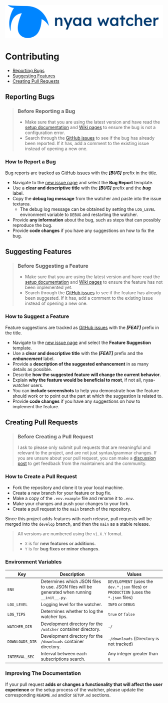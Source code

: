 [![Nyaa Watcher Banner](https://raw.githubusercontent.com/resort-io/assets/main/nyaa-watcher/img/banner.png)](https://github.com/resort-io/nyaa-watcher)

# Contributing

* [Reporting Bugs](#reporting-bugs)
* [Suggesting Features](#suggesting-features)
* [Creating Pull Requests](#creating-pull-requests)

## Reporting Bugs

> ### Before Reporting a Bug
> 
> * Make sure that you are using the latest version and have read the [setup documentation](https://github.com/resort-io/nyaa-watcher/blob/main/SETUP.md) and [Wiki pages](https://github.com/resort-io/nyaa-watcher/wiki) to ensure the bug is not a configuration error.
> * Search through the [GitHub issues](https://github.com/resort-io/nyaa-watcher/issues) to see if the bug has already been reported. If it has, add a comment to the existing issue instead of opening a new one.

### How to Report a Bug

Bug reports are tracked as [GitHub issues](https://github.com/resort-io/nyaa-watcher/issues) with the ***[BUG]*** prefix in the title.

* Navigate to the [new issue page](https://github.com/resort-io/nyaa-watcher/issues/new/choose) and select the **Bug Report** template.
* Use a **clear and descriptive title** with the ***[BUG]*** prefix and the ***bug*** label.
* Copy the **debug log message** from the watcher and paste into the issue textarea.
  * The debug log message can be obtained by setting the `LOG_LEVEL` environment variable to `DEBUG` and restarting the watcher.
* Provide **any information** about the bug, such as steps that can possibly reproduce the bug.
* Provide **code changes** if you have any suggestions on how to fix the bug.

## Suggesting Features

> ### Before Suggesting a Feature
> 
> * Make sure that you are using the latest version and have read the [setup documentation](https://github.com/resort-io/nyaa-watcher/blob/main/SETUP.md) and [Wiki pages](https://github.com/resort-io/nyaa-watcher/wiki) to ensure the feature has not been implemented yet.
> * Search through the [GitHub issues](https://github.com/resort-io/nyaa-watcher/issues) to see if the feature has already been suggested. If it has, add a comment to the existing issue instead of opening a new one.

### How to Suggest a Feature

Feature suggestions are tracked as [GitHub issues](https://github.com/resort-io/nyaa-watcher/issues) with the ***[FEAT]*** prefix in the title.

* Navigate to the [new issue page](https://github.com/resort-io/nyaa-watcher/issues/new/choose) and select the **Feature Suggestion** template.
* Use a **clear and descriptive title** with the ***[FEAT]*** prefix and the ***enhancement*** label.
* Provide a **description of the suggested enhancement** in as many details as possible.
* Describe **how the suggested feature will change the current behavior**.
* Explain **why the feature would be beneficial to most**, if not all, nyaa-watcher users.
* You can **include screenshots** to help you demonstrate how the feature should work or to point out the part at which the suggestion is related to.
* Provide **code changes** if you have any suggestions on how to implement the feature.

## Creating Pull Requests

> ### Before Creating a Pull Request
> 
> I ask to please only submit pull requests that are meaningful and relevant to the project, and are not just syntax/grammar changes.
> If you are unsure about your pull request, you can make a [discussion post](https://github.com/resort-io/nyaa-watcher/discussions) to get feedback from the maintainers and the community.

### How to Create a Pull Request

* Fork the repository and clone it to your local machine.
* Create a new branch for your feature or bug fix.
* Make a copy of the `.env.example` file and rename it to `.env`.
* Make your changes and push your changes to your fork.
* Create a pull request to the `main` branch of the repository.

Since this project adds features with each release, pull requests will be merged into the `develop` branch, and then the `main` as a stable release.

> All versions are numbered using the `v1.X.Y` format.
> 
> * `X` is for **new features or additions**.
> * `Y` is for **bug fixes or minor changes**.

### Environment Variables

| Key               | Description                                                                                  | Values                                                                                |
|-------------------|----------------------------------------------------------------------------------------------|---------------------------------------------------------------------------------------|
| `ENV`             | Determines which JSON files to use. JSON files will be generated when running `__init__.py`. | `DEVELOPMENT` (uses the `dev.*.json` files) or `PRODUCTION` (uses the `*.json` files) |
| `LOG_LEVEL`       | Logging level for the watcher.                                                               | `INFO` or `DEBUG`                                                                     |
| `LOG_TIPS`        | Determines whether to log the watcher tips.                                                  | `true` or `false`                                                                     |
| `WATCHER_DIR`     | Development directory for the `/watcher` container directory.                                | `./`                                                                                  |
| `DOWNLOADS_DIR`   | Development directory for the `/downloads` container directory.                              | `./downloads` (Directory is not tracked)                                              |
| `INTERVAL_SEC`    | Interval between each subscriptions search.                                                  | Any integer greater than `0`                                                          |

### Improving The Documentation

If your pull request **adds or changes a functionality that will affect the user experience** or the setup process of the watcher, please update the corresponding `README.md` and/or `SETUP.md` sections.
